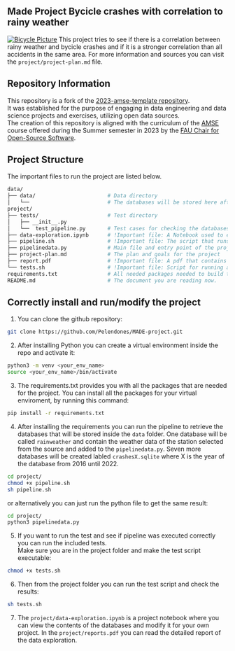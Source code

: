 
## Made Project Bycicle crashes with correlation to rainy weather
[![Bicycle Picture](https://images.unsplash.com/uploads/14122621859313b34d52b/37e28531?q=80&w=2073&auto=format&fit=crop&ixlib=rb-4.0.3&ixid=M3wxMjA3fDB8MHxwaG90by1wYWdlfHx8fGVufDB8fHx8fA%3D%3D)](https://unsplash.com/de/fotos/schwarzes-mountainbike-in-der-nahe-der-strasse-geparkt-AoSAOV2Vtro)
This project tries to see if there is a correlation between rainy weather and bycicle crashes and if it is a stronger correlation than all accidents in the same area. For more information and sources you can visit the `project/project-plan.md` file.

## Repository Information
This repository is a fork of the [2023-amse-template repository](https://github.com/jvalue/2023-amse-template).  
It was established for the purpose of engaging in data engineering and data science projects and exercises, utilizing open data sources.  
The creation of this repository is aligned with the curriculum of the [AMSE](https://oss.cs.fau.de/teaching/specific/amse/) course offered during the Summer semester in 2023 by the [FAU Chair for Open-Source Software](https://oss.cs.fau.de/).

## Project Structure
The important files to run the project are listed below.
```bash
data/
├── data/                       # Data directory
│   └── 						# The databases will be stored here after the ETL process and Test pipeline
project/ 
├── tests/                      # Test directory
│   ├── __init__.py 
│   └──  test_pipeline.py 		# Test cases for checking the databases after the ETL process
├── data-exploration.ipynb 		# !Important file: A Notebook used to explore the downloaded databases in the data folder
├── pipeline.sh		            # !Important file: The script that runs the ETL and main file of the project 
├── pipelinedata.py             # Main file and entry point of the project 
├── project-plan.md             # The plan and goals for the project
├── report.pdf                  # !Important file: A pdf that contains the report of the project
└── tests.sh                    # !Important file: Script for running all test cases
requirements.txt				# All needed packages needed to build the project
README.md						# The document you are reading now.
```

## Correctly install and run/modify the project

1. You can clone the github repository:
```bash
git clone https://github.com/Pelendones/MADE-project.git
```
2. After installing Python you can create a virtual environment inside the repo and activate it:
```bash
python3 -m venv <your_env_name>
source <your_env_name>/bin/activate
```
3. The requirements.txt provides you with all the packages that are needed for the project. You can install all the packages for your virtual enviroment, by running this command:
```bash
pip install -r requirements.txt
```
4. After installing the requirements you can run the pipeline to retrieve the databases that will be stored inside the `data` folder. One database will be called `rainweather` and contain the weather data of the station selected from the source and added to the `pipelinedata.py`. Seven more databases will be created labled `crashesX.sqlite` where X is the year of the database from 2016 until 2022.
```bash
cd project/
chmod +x pipeline.sh
sh pipeline.sh
```
or alternatively you can just run the python file to get the same result:
```bash
cd project/
python3 pipelinedata.py
```

5. If you want to run the test and see if pipeline was executed correctly you can run the included tests.  
Make sure you are in the project folder and make the test script executable:
```bash
chmod +x tests.sh
```
6. Then from the project folder you can run the test script and check the results:
```bash 
sh tests.sh
```
7. The `project/data-exploration.ipynb` is a project notebook where you can view the contents of the databases and modify it for your own project. In the `project/reports.pdf` you can read the detailed report of the data exploration.